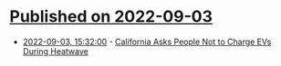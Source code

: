 # [Published on 2022-09-03](index.md)

* [2022-09-03, 15:32:00](https://soylentnews.org/article.pl?sid=22/09/02/1412221&from=rss) - [California Asks People Not to Charge EVs During Heatwave](https://soylentnews.org/article.pl?sid=22/09/02/1412221&from=rss)
